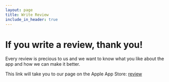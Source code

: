 ```yaml
---
layout: page
title: Write Review
include_in_header: true
---
```


# If you write a review, thank you!

Every review is precious to us and we want to know what you like about the app and how we can make it better.

This link will take you to our page on the Apple App Store: [review](https://apps.apple.com/us/app/id6504161085?action=write-review)

